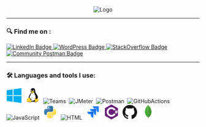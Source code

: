 <div align="center">
<img src="https://user-images.githubusercontent.com/86320001/151455787-d2a76232-de41-4c73-984b-e1137eaa1831.png" alt="Logo" width=500 height=120 />
</div>

---

### :mag: Find me on :
<a href="https://www.linkedin.com/in/james-wadley-246a6364">
<img src="https://user-images.githubusercontent.com/86320001/151449340-dc58cf50-d1ae-4ea7-a34b-f5fc7e4bb95d.png" alt="LinkedIn Badge" width=40 height=40 />	
</a>
<a href="https://w4dd325.wordpress.com">
<img src="https://user-images.githubusercontent.com/86320001/151449361-3b0d13ec-853e-4f92-8da6-6c77b20cfc76.png" alt="WordPress Badge" width=40 height=40 />
</a>
<a href="https://stackoverflow.com/users/16409993/w4dd325">
<img src="https://user-images.githubusercontent.com/86320001/151449390-aee8fd5a-c113-408c-a06b-ba8e2ff05d0e.png" alt="StackOverflow Badge" width=40 height=40 />
</a>  
<a href="https://community.postman.com/u/w4dd325">
<img src="https://user-images.githubusercontent.com/86320001/152706514-e9c91ff0-2b20-4d3a-95d8-3a28b1c2d71d.png" alt="Community Postman Badge" width=40 height=40 />
</a>  

---

### :hammer_and_wrench: Languages and tools I use:
  
<div>
	<img src="https://github.com/devicons/devicon/blob/master/icons/windows8/windows8-original.svg" title="Windows" alt="Windows" width=40 height=40 />&nbsp;
	<img src="https://github.com/devicons/devicon/blob/master/icons/linux/linux-original.svg" title="Linux" alt="Linux" width=40 height=40 />&nbsp;
	<img src="https://user-images.githubusercontent.com/86320001/151453735-d1742ff2-ec25-456c-86fb-f4f61848cbe0.png" title="Teams" alt="Teams" width=40 height=40 />&nbsp;
	<img src="https://user-images.githubusercontent.com/86320001/151448818-8b0cc63a-a2da-474d-ac8a-5f6772519d41.png" title="JMeter" alt="JMeter"/>&nbsp;
	<img src="https://user-images.githubusercontent.com/86320001/151448781-41537bed-142c-464b-b52b-732ab79560b9.png" title="Postman" alt="Postman"/>&nbsp;
	<img src="https://user-images.githubusercontent.com/86320001/151448751-f82cf23f-ffbc-4920-b6b9-99d4d80dc0f4.png" title="GitHubActions" alt="GitHubActions"/>&nbsp;
	<img src="https://user-images.githubusercontent.com/86320001/151449016-de89922f-eeba-4ca9-a7c7-2e408108965f.png" title="JavaScript" alt="JavaScript"/>&nbsp;
	<img src="https://github.com/devicons/devicon/blob/master/icons/python/python-original.svg" title="Python" alt="Python" width=40 height=40 />&nbsp;
	<img src="https://user-images.githubusercontent.com/86320001/151451757-ea082b47-78e0-4764-94a7-178aa2f92936.png" title="HTML" alt="HTML" width=40 height=40 />&nbsp;
	<img src="https://github.com/devicons/devicon/blob/master/icons/jira/jira-original.svg" title="JIRA" alt="JIRA" width=40 height=40 />&nbsp;
	<img src="https://github.com/devicons/devicon/blob/master/icons/csharp/csharp-plain.svg" title="CSharp" alt="CSharp" width=40 height=40 />&nbsp;
	<img src="https://github.com/devicons/devicon/blob/master/icons/github/github-original.svg" title="GitHub" alt="GitHub" width=40 height=40 />&nbsp;
	<img src="https://github.com/devicons/devicon/blob/master/icons/mongodb/mongodb-original.svg" title="MongoDB" alt="MongoDB" width=40 height=40 />&nbsp;
</div>
</h2>
</div>
